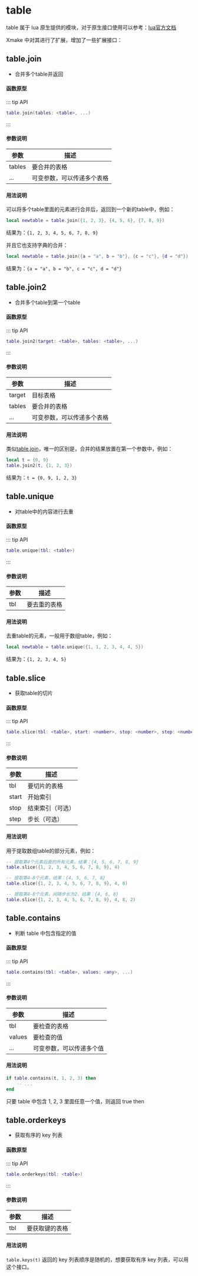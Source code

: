 
# table

table 属于 lua 原生提供的模块，对于原生接口使用可以参考：[lua官方文档](https://www.lua.org/manual/5.1/manual.html#5.5)

Xmake 中对其进行了扩展，增加了一些扩展接口：

## table.join

- 合并多个table并返回

#### 函数原型

::: tip API
```lua
table.join(tables: <table>, ...)
```
:::


#### 参数说明

| 参数 | 描述 |
|------|------|
| tables | 要合并的表格 |
| ... | 可变参数，可以传递多个表格 |

#### 用法说明

可以将多个table里面的元素进行合并后，返回到一个新的table中，例如：

```lua
local newtable = table.join({1, 2, 3}, {4, 5, 6}, {7, 8, 9})
```

结果为：`{1, 2, 3, 4, 5, 6, 7, 8, 9}`

并且它也支持字典的合并：

```lua
local newtable = table.join({a = "a", b = "b"}, {c = "c"}, {d = "d"})
```

结果为：`{a = "a", b = "b", c = "c", d = "d"}`

## table.join2

- 合并多个table到第一个table

#### 函数原型

::: tip API
```lua
table.join2(target: <table>, tables: <table>, ...)
```
:::


#### 参数说明

| 参数 | 描述 |
|------|------|
| target | 目标表格 |
| tables | 要合并的表格 |
| ... | 可变参数，可以传递多个表格 |

#### 用法说明

类似[table.join](#table-join)，唯一的区别是，合并的结果放置在第一个参数中，例如：

```lua
local t = {0, 9}
table.join2(t, {1, 2, 3})
```

结果为：`t = {0, 9, 1, 2, 3}`

## table.unique

- 对table中的内容进行去重

#### 函数原型

::: tip API
```lua
table.unique(tbl: <table>)
```
:::


#### 参数说明

| 参数 | 描述 |
|------|------|
| tbl | 要去重的表格 |

#### 用法说明

去重table的元素，一般用于数组table，例如：

```lua
local newtable = table.unique({1, 1, 2, 3, 4, 4, 5})
```

结果为：`{1, 2, 3, 4, 5}`

## table.slice

- 获取table的切片

#### 函数原型

::: tip API
```lua
table.slice(tbl: <table>, start: <number>, stop: <number>, step: <number>)
```
:::


#### 参数说明

| 参数 | 描述 |
|------|------|
| tbl | 要切片的表格 |
| start | 开始索引 |
| stop | 结束索引（可选） |
| step | 步长（可选） |

#### 用法说明

用于提取数组table的部分元素，例如：

```lua
-- 提取第4个元素后面的所有元素，结果：{4, 5, 6, 7, 8, 9}
table.slice({1, 2, 3, 4, 5, 6, 7, 8, 9}, 4)

-- 提取第4-8个元素，结果：{4, 5, 6, 7, 8}
table.slice({1, 2, 3, 4, 5, 6, 7, 8, 9}, 4, 8)

-- 提取第4-8个元素，间隔步长为2，结果：{4, 6, 8}
table.slice({1, 2, 3, 4, 5, 6, 7, 8, 9}, 4, 8, 2)
```

## table.contains

- 判断 table 中包含指定的值

#### 函数原型

::: tip API
```lua
table.contains(tbl: <table>, values: <any>, ...)
```
:::


#### 参数说明

| 参数 | 描述 |
|------|------|
| tbl | 要检查的表格 |
| values | 要检查的值 |
| ... | 可变参数，可以传递多个值 |

#### 用法说明

```lua
if table.contains(t, 1, 2, 3) then
    -- ...
end
```

只要 table 中包含 1, 2, 3 里面任意一个值，则返回 true
then

## table.orderkeys

- 获取有序的 key 列表

#### 函数原型

::: tip API
```lua
table.orderkeys(tbl: <table>)
```
:::


#### 参数说明

| 参数 | 描述 |
|------|------|
| tbl | 要获取键的表格 |

#### 用法说明

`table.keys(t)` 返回的 key 列表顺序是随机的，想要获取有序 key 列表，可以用这个接口。
